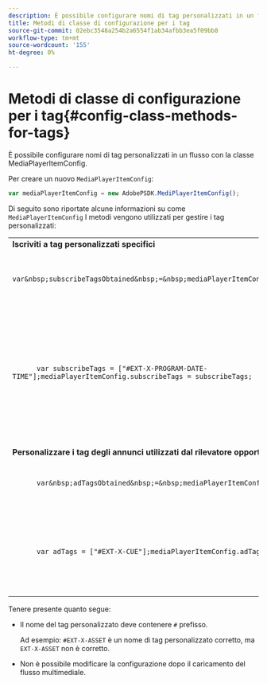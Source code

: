 ```yaml
---
description: È possibile configurare nomi di tag personalizzati in un flusso con la classe MediaPlayerItemConfig.
title: Metodi di classe di configurazione per i tag
source-git-commit: 02ebc3548a254b2a6554f1ab34afbb3ea5f09bb8
workflow-type: tm+mt
source-wordcount: '155'
ht-degree: 0%

---
```


# Metodi di classe di configurazione per i tag{#config-class-methods-for-tags}

È possibile configurare nomi di tag personalizzati in un flusso con la classe MediaPlayerItemConfig.

Per creare un nuovo `MediaPlayerItemConfig`:

```js
var mediaPlayerItemConfig = new AdobePSDK.MediPlayerItemConfig();
```

Di seguito sono riportate alcune informazioni su come `MediaPlayerItemConfig` I metodi vengono utilizzati per gestire i tag personalizzati:

<table id="table_0AC0973497144DDAB05726E3F031ACD1"> 
 <tbody> 
  <tr> 
   <td colname="col1"> <b>Iscriviti a tag personalizzati specifici</b> </td> 
   <td colname="col2"> </td> 
  </tr> 
  <tr> 
   <td colname="col1"> 
    <code class="syntax javascript">
      var&amp;nbsp;subscribeTagsObtained&amp;nbsp;=&amp;nbsp;mediaPlayerItemConfig.subscribeTags;
    </code> </td> 
   <td colname="col2"> <p>Recupera l’elenco corrente dei tag seguiti. </p> </td> 
  </tr> 
  <tr> 
   <td colname="col1"> 
    <code class="syntax javascript">
      var&nbsp;subscribeTags&nbsp;=&nbsp;["#EXT-X-PROGRAM-DATE-TIME"];mediaPlayerItemConfig.subscribeTags&nbsp;=&nbsp;subscribeTags;
    </code> </td> 
   <td colname="col2"> <p>Imposta l’elenco dei tag sottoscritti esposti all’applicazione. </p> <p>L’applicazione viene inoltre sottoscritta automaticamente a tutti i tag trasmessi tramite <span class="codeph"> adTags </span>. </p> </td> 
  </tr> 
  <tr> 
   <td colname="col1"> <b>Personalizzare i tag degli annunci utilizzati dal rilevatore opportunità predefinito </b> </td> 
   <td colname="col2"> </td> 
  </tr> 
  <tr> 
   <td colname="col1"> 
    <code class="syntax javascript">
      var&amp;nbsp;adTagsObtained&amp;nbsp;=&amp;nbsp;mediaPlayerItemConfig.adTags; 
    </code> </td> 
   <td colname="col2"> <p>Recupera l’elenco corrente dei tag annuncio. </p> </td> 
  </tr> 
  <tr> 
   <td colname="col1"> 
    <code class="syntax javascript">
      var&nbsp;adTags&nbsp;=&nbsp;["#EXT-X-CUE"];mediaPlayerItemConfig.adTags&nbsp;=&nbsp;adTags;
    </code> </td> 
   <td colname="col2"> <p>Imposta l'elenco dei tag di annunci da utilizzare per il generatore di opportunità predefinito. </p> </td> 
  </tr> 
 </tbody> 
</table>

Tenere presente quanto segue:

* Il nome del tag personalizzato deve contenere `#` prefisso.

  Ad esempio: `#EXT-X-ASSET` è un nome di tag personalizzato corretto, ma `EXT-X-ASSET` non è corretto.

* Non è possibile modificare la configurazione dopo il caricamento del flusso multimediale.
